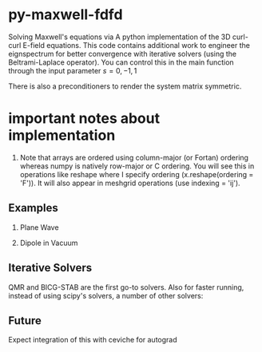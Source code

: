 # py-maxwell-fdfd
Solving Maxwell's equations via A python implementation of the 3D curl-curl E-field equations. This code contains additional work to engineer the eignspectrum for better convergence with iterative solvers (using the Beltrami-Laplace operator). You can control this in the main function through the input parameter $s = {0,-1,1}$

There is also a preconditioners to render the system matrix symmetric.

# important notes about implementation
1. Note that arrays are ordered using column-major (or Fortan) ordering whereas numpy is natively row-major or C ordering. You will see this in operations like reshape where I specify ordering (x.reshape(ordering = 'F')). It will also appear in meshgrid operations (use indexing = 'ij'). 

## Examples
1. Plane Wave

2. Dipole in Vacuum

## Iterative Solvers
QMR and BICG-STAB are the first go-to solvers. Also for faster running, instead of using scipy's solvers, a number of other solvers:


## Future
Expect integration of this with ceviche for autograd
